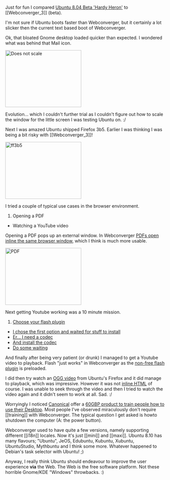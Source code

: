 Just for fun I compared [Ubuntu 8.04 Beta 'Hardy Heron'](http://www.ubuntu.com/testing/hardy/beta) to [[Webconverger_3]] (beta).

I'm not sure if Ubuntu boots faster than Webconverger, but it certainly a lot
slicker then the current text based boot of Webconverger.

Ok, that bloated Gnome desktop loaded quicker than expected. I wondered what was behind that Mail icon.

<a href="http://www.flickr.com/photos/hendry/2443396683/" title="Does not scale by Kai Hendry, on Flickr"><img src="http://farm4.static.flickr.com/3024/2443396683_53a683f16c_m.jpg" width="240" height="180" alt="Does not scale" /></a>

Evolution... which I couldn't further trial as I couldn't figure out how to scale the window for the little screen I was testing Ubuntu on. :/

Next I was amazed Ubuntu shipped Firefox 3b5. Earlier I was thinking I was being a bit risky with [[Webconverger_3]]!

<a href="http://www.flickr.com/photos/hendry/2443396693/" title="ff3b5 by Kai Hendry, on Flickr"><img src="http://farm4.static.flickr.com/3256/2443396693_50ae0a0488_m.jpg" width="240" height="180" alt="ff3b5" /></a>

I tried a couple of typical use cases in the browser environment.

1. Opening a PDF
* Watching a YouTube video

Opening a PDF pops up an external window. In Webconverger [PDFs open inline the same browser window](http://www.flickr.com/photos/hendry/851173358/), which I think is much more usable.

<a href="http://www.flickr.com/photos/hendry/2443396679/" title="PDF by Kai Hendry, on Flickr"><img src="http://farm4.static.flickr.com/3092/2443396679_2afc30fa95_m.jpg" width="240" height="180" alt="PDF" /></a>

Next getting Youtube working was a 10 minute mission.

1. [Choose your flash plugin](http://www.flickr.com/photos/hendry/2443396689/in/set-72157604743185232/)
* [I chose the first option and waited for stuff to install](http://www.flickr.com/photos/hendry/2443396681/in/set-72157604743185232/)
* [Er... I need a codec](http://www.flickr.com/photos/hendry/2444231600/in/set-72157604743185232/)
* [And install the codec](http://www.flickr.com/photos/hendry/2443396691/in/set-72157604743185232/)
* [Do some waiting](http://www.flickr.com/photos/hendry/2444231598/in/set-72157604743185232/)

And finally after being very patient (or drunk) I managed to get a Youtube
video to playback. Flash "just works" in Webconverger as the [non-free
flash plugin](http://packages.qa.debian.org/f/flashplugin-nonfree.html) is preloaded.

I did then try watch an [OGG video](http://en.wikipedia.org/wiki/Ogg_video) from Ubuntu's Firefox and it did manage to
playback, which was impressive. However it was not [inline
HTML](http://webkit.org/blog/140/html5-media-support/) of course.  I was unable
to seek through the video and then I tried to watch the video again and it
didn't seem to work at all. Sad. :/

Worryingly I noticed [Canonical](http://canonical.com/) offer a [60GBP product
to train people how to use their
Desktop](https://shop.canonical.com/product_info.php?products_id=134). Most
people I've observed miraculously don't require [[training]] with Webconverger.
The typical question I get asked is howto shutdown the computer (A: the power
button).

Webconverger used to have quite a few versions, namely supporting different
[[i18n]] locales. Now it's just [[mini]] and [[maxi]]. Ubuntu 8.10 has many
flavours; "Ubuntu", JeOS, Edubuntu, Kubuntu, Xubuntu, UbuntuStudio, Mythbuntu and I think
some more. Whatever happened to Debian's task selector with Ubuntu! ;)

Anyway, I really think Ubuntu should endeavour to improve the user experience
**via** the Web. The Web is the free software platform. Not these horrible
Gnome/KDE "Windows" throwbacks. :)
